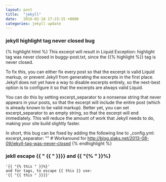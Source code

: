 ```yaml
---
layout: post
title:  "jekyll"
date:   2016-02-18 17:23:15 +0800
categories: jekyll update
---
```


### jekyll highlight tag never closed bug
{% highlight html %}
This excerpt will result in Liquid Exception: highlight tag was never closed in buggy-post.txt, 
since the {{% highlight %}} tag is never closed.

To fix this, you can either fix every post so that the excerpt is valid Liquid markup,
or prevent Jekyll from generating the excerpts in the first place.
Jekyll does not yet have a way to disable excerpts entirely, 
so the next-best option is to configure it so that the excerpts are always valid Liquid.

You can do this by setting excerpt_separator to a nonsense string that never appears in your posts, 
so that the excerpt will include the entire post (which is already known to be valid markup).
Better yet, you can set excerpt_separator to an empty string, so that the excerpt will end immediately.
This will reduce the amount of work that Jekyll needs to do, making your site build slightly faster.

In short, this bug can be fixed by adding the following line to _config.yml:
excerpt_separator: ""   # Workaround for http://blog.slaks.net/2013-08-09/jekyll-tag-was-never-closed
{% endhighlight %}


### jekll escape {{ " {{ " }}}} and {{ "{% " }}%}
    '{{ "{% this " }}%}'
    and for tags, to escape {{ this }} use:
    '{{ "{{ this " }}}}'
